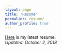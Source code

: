 ```yaml
---
layout: page
title: "Resume"
permalink: resume/
author_profile: true
---
```

<!-- permalink: https://drive.google.com/drive/u/2/folders/19G0ewZBK29YPlbHqEDL2q_mq_2PYoqNi -->
[Here](/doccs/Nikhil_Mettupally.pdf) is my latest resume.  
*Updated: October 2, 2018*
